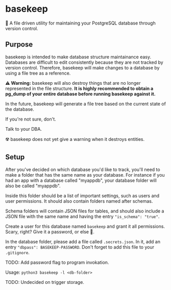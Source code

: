 # basekeep
🏰 A file driven utility for maintaining your PostgreSQL database through version control.

## Purpose
basekeep is intended to make database structure maintainance easy. Databases are difficult to edit consistently because they are not tracked by version control. Therefore, basekeep will make changes to a database by using a file tree as a reference. 

**⚠️ Warning:** basekeep will also destroy things that are no longer represented in the file structure. **It is highly recommended to obtain a pg_dump of your entire database before running basekeep against it.** 

In the future, basekeep will generate a file tree based on the current state of the database.

If you're not sure, don't.

Talk to your DBA.

☢️ basekeep does not yet give a warning when it destroys entities.

## Setup
After you've decided on which database you'd like to track, you'll need to make a folder that has the same name as your database. For instance if you had an app with a database called "myappdb", your database folder will also be called "myappdb".

Inside this folder should be a list of important settings, such as users and user permissions. It should also contain folders named after schemas. 

Schema folders will contain JSON files for tables, and should also include a JSON file with the same name and having the entry `"is_schema": "true"`.

Create a user for this database named `basekeep` and grant it all permissions. Scary, right? Give it a password, or else 🔮.

In the database folder, please add a file called `.secrets.json`. In it, add an entry `"dbpass": BASEKEEP-PASSWORD`. Don't forget to add this file to your `.gitignore`.

TODO: Add password flag to program invokation. 

Usage: `python3 basekeep -l <db-folder>`

TODO: Undecided on trigger storage.